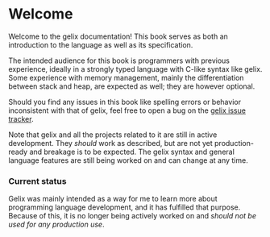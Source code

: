 # Welcome

Welcome to the gelix documentation! 
This book serves as both an introduction to the language as well as its specification.

The intended audience for this book is programmers with previous experience,
ideally in a strongly typed language with C-like syntax like gelix.
Some experience with memory management, mainly the differentiation between stack
and heap, are expected as well; they are however optional.

Should you find any issues in this book like spelling errors or behavior 
inconsistent with that of gelix, feel free to open a bug on the
[gelix issue tracker](https://git.angm.xyz/ellie/gelixrs).

Note that gelix and all the projects related to it are still in active
development. They *should* work as described, but are not yet production-ready
and breakage is to be expected. The gelix syntax and general language features
are still being worked on and can change at any time.

### Current status

Gelix was mainly intended as a way for me to learn more about programming language
development, and it has fulfilled that purpose. Because of this, it is no longer
being actively worked on and *should not be used for any production use*.